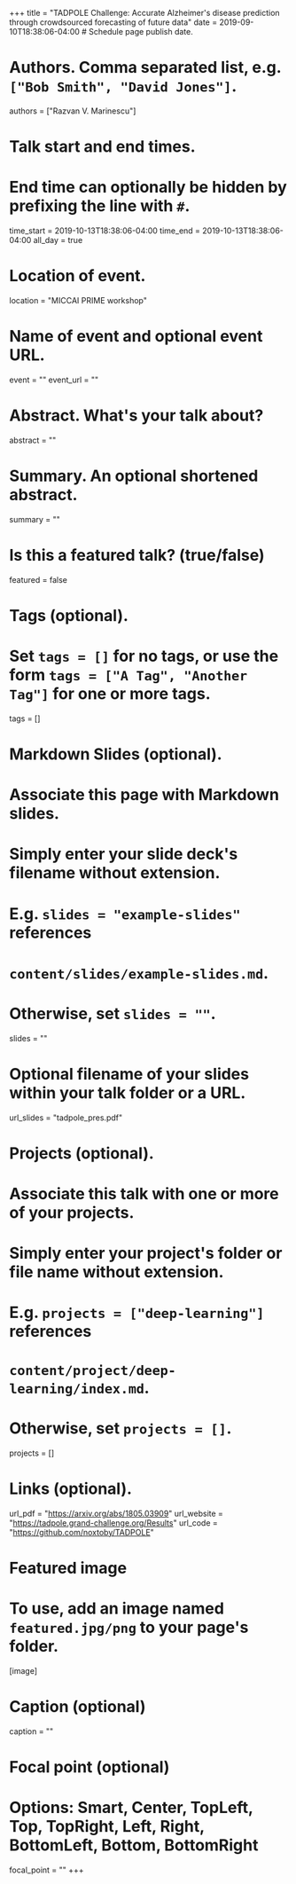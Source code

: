 +++
title = "TADPOLE Challenge: Accurate Alzheimer's disease prediction through crowdsourced forecasting of future data"
date = 2019-09-10T18:38:06-04:00  # Schedule page publish date.

# Authors. Comma separated list, e.g. `["Bob Smith", "David Jones"]`.
authors = ["Razvan V. Marinescu"]

# Talk start and end times.
#   End time can optionally be hidden by prefixing the line with `#`.
time_start = 2019-10-13T18:38:06-04:00
time_end = 2019-10-13T18:38:06-04:00
all_day = true

# Location of event.
location = "MICCAI PRIME workshop"

# Name of event and optional event URL.
event = ""
event_url = ""

# Abstract. What's your talk about?
abstract = ""

# Summary. An optional shortened abstract.
summary = ""

# Is this a featured talk? (true/false)
featured = false

# Tags (optional).
#   Set `tags = []` for no tags, or use the form `tags = ["A Tag", "Another Tag"]` for one or more tags.
tags = []

# Markdown Slides (optional).
#   Associate this page with Markdown slides.
#   Simply enter your slide deck's filename without extension.
#   E.g. `slides = "example-slides"` references 
#   `content/slides/example-slides.md`.
#   Otherwise, set `slides = ""`.
slides = ""

# Optional filename of your slides within your talk folder or a URL.
url_slides = "tadpole_pres.pdf"

# Projects (optional).
#   Associate this talk with one or more of your projects.
#   Simply enter your project's folder or file name without extension.
#   E.g. `projects = ["deep-learning"]` references 
#   `content/project/deep-learning/index.md`.
#   Otherwise, set `projects = []`.
projects = []

# Links (optional).
url_pdf = "https://arxiv.org/abs/1805.03909"
url_website = "https://tadpole.grand-challenge.org/Results"
url_code = "https://github.com/noxtoby/TADPOLE"


# Featured image
# To use, add an image named `featured.jpg/png` to your page's folder. 
[image]
  # Caption (optional)
  caption = ""

  # Focal point (optional)
  # Options: Smart, Center, TopLeft, Top, TopRight, Left, Right, BottomLeft, Bottom, BottomRight
  focal_point = ""
+++
